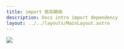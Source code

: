 ```yaml
---
title: import 依存関係
description: Docs intro import dependency
layout: ../../layouts/MainLayout.astro
---
```


![](../../mermaid/dependency-graph.svg)
